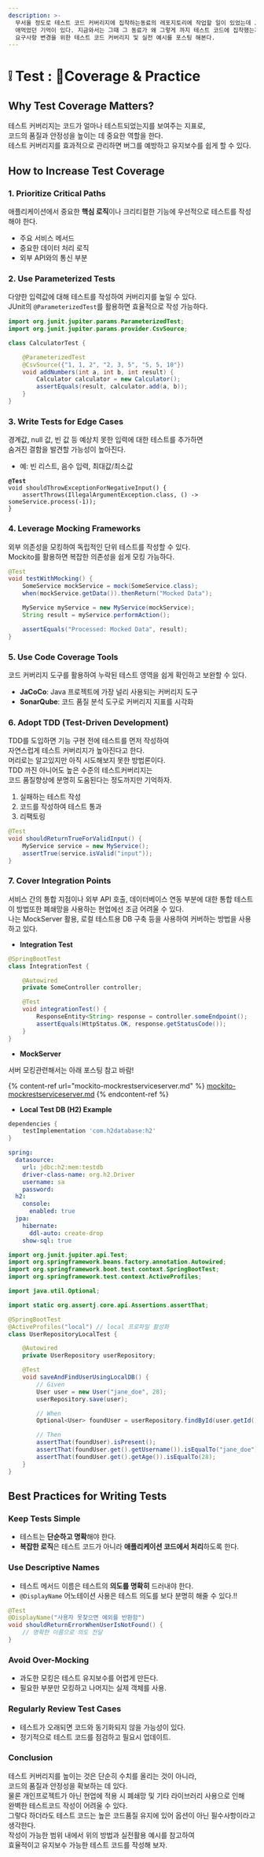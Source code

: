 ```yaml
---
description: >-
  무서울 정도로 테스트 코드 커버리지에 집착하는동료의 레포지토리에 작업할 일이 있었는데 JaCoCo 커버리지 임계값이 0.9 이어서 상당히
  애먹었던 기억이 있다. 지금와서는 그때 그 동료가 왜 그렇게 까지 테스트 코드에 집착했는지 이해가 간다. 높은 코드 품질 및 유지보수 /
  요구사항 변경을 위한 테스트 코드 커버리지 및 실전 예시를 포스팅 해본다.
---
```


# ❕ Test : Coverage & Practice

## Why Test Coverage Matters?

테스트 커버리지는 코드가 얼마나 테스트되었는지를 보여주는 지표로, \
코드의 품질과 안정성을 높이는 데 중요한 역할을 한다. \
테스트 커버리지를 효과적으로 관리하면 버그를 예방하고 유지보수를 쉽게 할 수 있다.

## How to Increase Test Coverage

### 1. Prioritize Critical Paths

애플리케이션에서 중요한 **핵심 로직**이나 크리티컬한 기능에 우선적으로 테스트를 작성해야 한다.

* 주요 서비스 메서드
* 중요한 데이터 처리 로직
* 외부 API와의 통신 부분

### 2. Use Parameterized Tests

다양한 입력값에 대해 테스트를 작성하여 커버리지를 높일 수 있다. \
JUnit의 `@ParameterizedTest`를 활용하면 효율적으로 작성 가능하다.&#x20;

```java
import org.junit.jupiter.params.ParameterizedTest;
import org.junit.jupiter.params.provider.CsvSource;

class CalculatorTest {

    @ParameterizedTest
    @CsvSource({"1, 1, 2", "2, 3, 5", "5, 5, 10"})
    void addNumbers(int a, int b, int result) {
        Calculator calculator = new Calculator();
        assertEquals(result, calculator.add(a, b));
    }
}
```

### 3. Write Tests for Edge Cases

경계값, null 값, 빈 값 등 예상치 못한 입력에 대한 테스트를 추가하면 \
숨겨진 결함을 발견할 가능성이 높아진다.

* 예: 빈 리스트, 음수 입력, 최대값/최소값

<pre class="language-java"><code class="lang-java"><strong>@Test
</strong>void shouldThrowExceptionForNegativeInput() {
    assertThrows(IllegalArgumentException.class, () -> someService.process(-1));
}
</code></pre>

### 4. Leverage Mocking Frameworks

외부 의존성을 모킹하여 독립적인 단위 테스트를 작성할 수 있다. \
Mockito를 활용하면 복잡한 의존성을 쉽게 모킹 가능하다.

```java
@Test
void testWithMocking() {
    SomeService mockService = mock(SomeService.class);
    when(mockService.getData()).thenReturn("Mocked Data");

    MyService myService = new MyService(mockService);
    String result = myService.performAction();

    assertEquals("Processed: Mocked Data", result);
}
```

### 5. Use Code Coverage Tools

코드 커버리지 도구를 활용하여 누락된 테스트 영역을 쉽게 확인하고 보완할 수 있다.

* **JaCoCo**: Java 프로젝트에 가장 널리 사용되는 커버리지 도구
* **SonarQube**: 코드 품질 분석 도구로 커버리지 지표를 시각화

### 6. Adopt TDD (Test-Driven Development)

TDD를 도입하면 기능 구현 전에 테스트를 먼저 작성하여 \
자연스럽게 테스트 커버리지가 높아진다고 한다.\
머리로는 알고있지만 아직 시도해보지 못한 방법론이다. \
TDD 까진 아니어도 높은 수준의 테스트커버리지는 \
코드 품질향상에 분명히 도움된다는 정도까지만 기억하자.

1. 실패하는 테스트 작성
2. 코드를 작성하여 테스트 통과
3. 리팩토링

```java
@Test
void shouldReturnTrueForValidInput() {
    MyService service = new MyService();
    assertTrue(service.isValid("input"));
}
```

### 7. Cover Integration Points

서비스 간의 통합 지점이나 외부 API 호출, 데이터베이스 연동 부분에 대한 통합 테스트\
이 방법또한 폐쇄망을 사용하는 현업에선 조금 어려울 수 있다. \
나는 MockServer 활용, 로컬 테스트용 DB 구축 등을 사용하여 커버하는 방법을 사용하고 있다.&#x20;

* **Integration Test**

```java
@SpringBootTest
class IntegrationTest {

    @Autowired
    private SomeController controller;

    @Test
    void integrationTest() {
        ResponseEntity<String> response = controller.someEndpoint();
        assertEquals(HttpStatus.OK, response.getStatusCode());
    }
}
```

* **MockServer**&#x20;

서버 모킹관련해서는 아래 포스팅 참고 바람!

{% content-ref url="mockito-mockrestserviceserver.md" %}
[mockito-mockrestserviceserver.md](mockito-mockrestserviceserver.md)
{% endcontent-ref %}

* **Local Test DB (H2) Example**

```gradle
dependencies {
    testImplementation 'com.h2database:h2'
}
```

```yaml
spring:
  datasource:
    url: jdbc:h2:mem:testdb
    driver-class-name: org.h2.Driver
    username: sa
    password:
  h2:
    console:
      enabled: true
  jpa:
    hibernate:
      ddl-auto: create-drop
    show-sql: true
```

```java
import org.junit.jupiter.api.Test;
import org.springframework.beans.factory.annotation.Autowired;
import org.springframework.boot.test.context.SpringBootTest;
import org.springframework.test.context.ActiveProfiles;

import java.util.Optional;

import static org.assertj.core.api.Assertions.assertThat;

@SpringBootTest 
@ActiveProfiles("local") // local 프로파일 활성화
class UserRepositoryLocalTest {

    @Autowired
    private UserRepository userRepository;

    @Test
    void saveAndFindUserUsingLocalDB() {
        // Given
        User user = new User("jane_doe", 28);
        userRepository.save(user);

        // When
        Optional<User> foundUser = userRepository.findById(user.getId());

        // Then
        assertThat(foundUser).isPresent();
        assertThat(foundUser.get().getUsername()).isEqualTo("jane_doe");
        assertThat(foundUser.get().getAge()).isEqualTo(28);
    }
}
```

## Best Practices for Writing Tests

### Keep Tests Simple

* 테스트는 **단순하고 명확**해야 한다.
* **복잡한 로직**은 테스트 코드가 아니라 **애플리케이션 코드에서 처리**하도록 한다.

### Use Descriptive Names

* 테스트 메서드 이름은 테스트의 **의도를 명확히** 드러내야 한다.
* `@DisplayName` 어노테이션 사용은 테스트 의도를 보다 분명히 해줄 수 있다.!!

```java
@Test
@DisplayName("사용자 못찾으면 예외를 반환함")
void shouldReturnErrorWhenUserIsNotFound() {
    // 명확한 이름으로 의도 전달
}
```

### Avoid Over-Mocking

* 과도한 모킹은 테스트 유지보수를 어렵게 만든다.
* 필요한 부분만 모킹하고 나머지는 실제 객체를 사용.

### Regularly Review Test Cases

* 테스트가 오래되면 코드와 동기화되지 않을 가능성이 있다.
* 정기적으로 테스트 코드를 점검하고 필요시 업데이트.

### Conclusion

테스트 커버리지를 높이는 것은 단순히 수치를 올리는 것이 아니라, \
코드의 품질과 안정성을 확보하는 데 있다. \
물론 개인프로젝트가 아닌 현업에 적용 시 폐쇄망 및 기타 라이브러리 사용으로 인해 \
완벽한 테스트코드 작성이 어려울 수 있다. \
그렇다 하더라도 테스트 코드는 높은 코드품질 유지에 있어 옵션이 아닌 필수사항이라고 생각한다.\
작성이 가능한 범위 내에서 위의 방법과 실전활용 예시를 참고하여 \
효율적이고 유지보수 가능한 테스트 코드를 작성해 보자.
